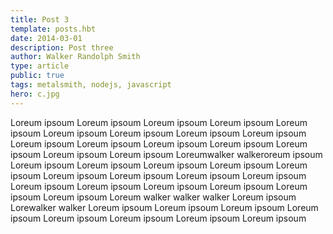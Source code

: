 ```yaml
---
title: Post 3
template: posts.hbt
date: 2014-03-01
description: Post three
author: Walker Randolph Smith
type: article
public: true
tags: metalsmith, nodejs, javascript
hero: c.jpg
---
```


Loreum ipsoum Loreum ipsoum  Loreum ipsoum  Loreum ipsoum Loreum ipsoum
Loreum ipsoum Loreum ipsoum  Loreum ipsoum  Loreum ipsoum Loreum ipsoum
Loreum ipsoum Loreum ipsoum  Loreum ipsoum  Loreum ipsoum Loreum ipsoum
Loreum ipsoum Loreumwalker walkeroreum ipsoum  Loreum ipsoum Loreum ipsoum
Loreum ipsoum Loreum ipsoum  Loreum ipsoum  Loreum ipsoum Loreum ipsoum
Loreum ipsoum Loreum ipsoum  Loreum ipsoum  Loreum ipsoum Loreum ipsoum
Loreum ipsoum Loreum ipsoum  Loreum ipsoum  Loreum walker walker walker
Loreum ipsoum Lorewalker walker  Loreum ipsoum  Loreum ipsoum Loreum ipsoum
Loreum ipsoum Loreum ipsoum  Loreum ipsoum  Loreum ipsoum Loreum ipsoum
